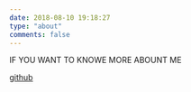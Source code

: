 ```yaml
---
date: 2018-08-10 19:18:27
type: "about"
comments: false
---
```


IF YOU WANT TO KNOWE MORE ABOUNT ME

[github](https://github.com/LQ55)